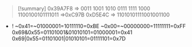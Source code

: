 >[!summary] 
0x39A7F8 => 0011 1001 1010 0111 1111 1000
1100100101111011 =>0xC97B
0xD5E4C => 11010101111001001100

- ! ~0x41=~01000001=10111110=0xBE
~0x00=~00000000=11111111=0xFF
0x69&0x55=01101001&01010101=01000001=0x41
0x69|0x55=01101001|01010101=01111101=0x7D
